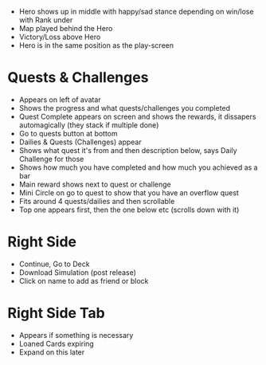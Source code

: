 - Hero shows up in middle with happy/sad stance depending on win/lose with Rank under
- Map played behind the Hero
- Victory/Loss above Hero
- Hero is in the same position as the play-screen 

# Quests & Challenges
- Appears on left of avatar
- Shows the progress and what quests/challenges you completed
- Quest Complete appears on screen and shows the rewards, it dissapers automagically (they stack if multiple done)
- Go to quests button at bottom
- Dailies & Quests (Challenges) appear
- Shows what quest it's from and then description below, says Daily Challenge for those
- Shows how much you have completed and how much you achieved as a bar
- Main reward shows next to quest or challenge
- Mini Circle on go to quest to show that you have an overflow quest 
- Fits around 4 quests/dailies and then scrollable
- Top one appears first, then the one below etc (scrolls down with it)

# Right Side
- Continue, Go to Deck
- Download Simulation (post release)
- Click on name to add as friend or block

# Right Side Tab
- Appears if something is necessary
- Loaned Cards expiring
- Expand on this later